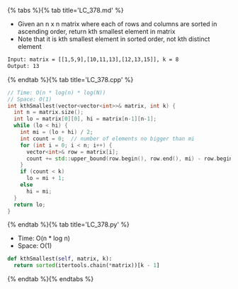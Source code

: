 {% tabs %}{% tab title='LC_378.md' %}

* Given an n x n matrix where each of rows and columns are sorted in ascending order, return kth smallest element in matrix
* Note that it is kth smallest element in sorted order, not kth distinct element

```txt
Input: matrix = [[1,5,9],[10,11,13],[12,13,15]], k = 8
Output: 13
```

{% endtab %}{% tab title='LC_378.cpp' %}

```cpp
// Time: O(n * log(n) * log(N))
// Space: O(1)
int kthSmallest(vector<vector<int>>& matrix, int k) {
  int n = matrix.size();
  int lo = matrix[0][0], hi = matrix[n-1][n-1];
  while (lo < hi) {
    int mi = (lo + hi) / 2;
    int count = 0;  // number of elements no bigger than mi
    for (int i = 0; i < n; i++) {
      vector<int>& row = matrix[i];
      count += std::upper_bound(row.begin(), row.end(), mi) - row.begin();
    }
    if (count < k)
      lo = mi + 1;
    else
      hi = mi;
  }
  return lo;
}
```

{% endtab %}{% tab title='LC_378.py' %}

* Time: O(n * log n)
* Space: O(1)

```py
def kthSmallest(self, matrix, k):
  return sorted(itertools.chain(*matrix))[k - 1]
```

{% endtab %}{% endtabs %}
